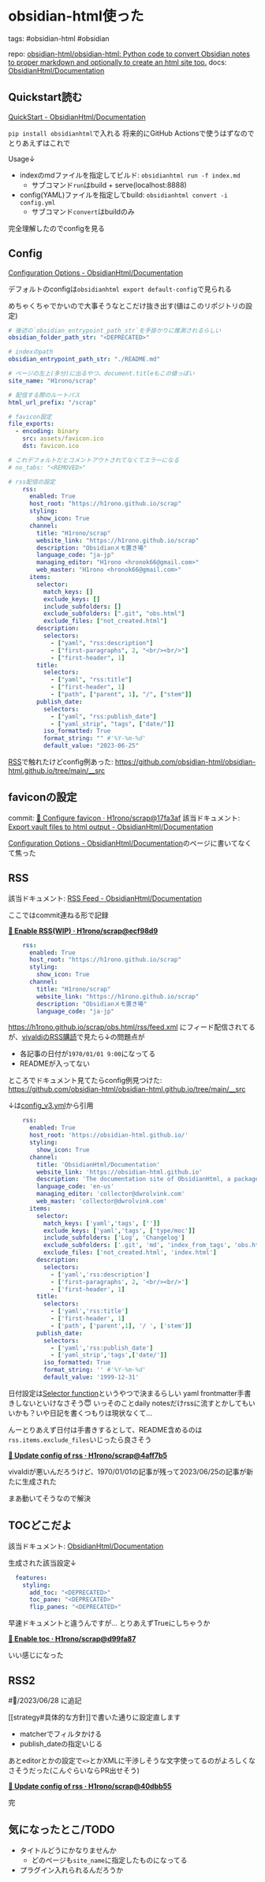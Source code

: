 # obsidian-html使った

tags: #obsidian-html #obsidian

repo: [obsidian-html/obsidian-html: Python code to convert Obsidian notes to proper markdown and optionally to create an html site too.](https://github.com/obsidian-html/obsidian-html)
docs: [ObsidianHtml/Documentation](https://obsidian-html.github.io/index.html)

## Quickstart読む

[QuickStart - ObsidianHtml/Documentation](https://obsidian-html.github.io/instructions/quickstart.html)

`pip install obsidianhtml`で入れる
将来的にGitHub Actionsで使うはずなのでとりあえずはこれで

Usage↓

- indexのmdファイルを指定してビルド: `obsidianhtml run -f index.md`
    - サブコマンド`run`はbuild + serve(localhost:8888)
- config(YAML)ファイルを指定してbuild: `obsidianhtml convert -i config.yml`
    - サブコマンド`convert`はbuildのみ

完全理解したのでconfigを見る

## Config

[Configuration Options - ObsidianHtml/Documentation](https://obsidian-html.github.io/configurations/configuration-options.html)

デフォルトのconfigは`obsidianhtml export default-config`で見られる

めちゃくちゃでかいので大事そうなとこだけ抜き出す(値はこのリポジトリの設定)

```yml
# 後述の`obsidian_entrypoint_path_str`を手掛かりに推測されるらしい
obsidian_folder_path_str: "<DEPRECATED>"

# indexのpath
obsidian_entrypoint_path_str: "./README.md"

# ページの左上(多分)に出るやつ、document.titleもこの値っぽい
site_name: "H1rono/scrap"

# 配信する際のルートパス
html_url_prefix: "/scrap"

# favicon設定
file_exports:
  - encoding: binary
    src: assets/favicon.ico
    dst: favicon.ico

# これデフォルトだとコメントアウトされてなくてエラーになる
# no_tabs: "<REMOVED>"

# rss配信の設定
    rss:
      enabled: True
      host_root: "https://h1rono.github.io/scrap"
      styling:
        show_icon: True
      channel:
        title: "H1rono/scrap"
        website_link: "https://h1rono.github.io/scrap"
        description: "Obsidianメモ置き場"
        language_code: "ja-jp"
        managing_editor: "H1rono <hronok66@gmail.com>"
        web_master: "H1rono <hronok66@gmail.com>"
      items:
        selector:
          match_keys: []
          exclude_keys: []
          include_subfolders: []
          exclude_subfolders: [".git", "obs.html"]
          exclude_files: ["not_created.html"]
        description:
          selectors:
            - ["yaml", "rss:description"]
            - ["first-paragraphs", 2, "<br/><br/>"]
            - ["first-header", 1]
        title:
          selectors:
            - ["yaml", "rss:title"]
            - ["first-header", 1]
            - ["path", ["parent", 1], "/", ["stem"]]
        publish_date:
          selectors:
            - ["yaml", "rss:publish_date"]
            - ["yaml_strip", "tags", ["date/"]]
          iso_formatted: True
          format_string: "" #'%Y-%m-%d'
          default_value: "2023-06-25"
```

[RSS](#RSS)で触れたけどconfig例あった: https://github.com/obsidian-html/obsidian-html.github.io/tree/main/__src

## faviconの設定

commit: [🔧 Configure favicon · H1rono/scrap@17fa3af](https://github.com/H1rono/scrap/commit/17fa3af72f16f830614ac5e991a1312278ff6533)
該当ドキュメント: [Export vault files to html output - ObsidianHtml/Documentation](https://obsidian-html.github.io/configurations/tweaking/export-vault-files-to-html-output.html)

[Configuration Options - ObsidianHtml/Documentation](https://obsidian-html.github.io/configurations/configuration-options.html)のページに書いてなくて焦った

## RSS

該当ドキュメント: [RSS Feed - ObsidianHtml/Documentation](https://obsidian-html.github.io/configurations/features/rss-feed.html)

ここではcommit連ねる形で記録

**[🚧 Enable RSS(WIP) · H1rono/scrap@ecf98d9](https://github.com/H1rono/scrap/commit/ecf98d94de0f736745c5af3519e6ad1291f6fcc3)**

```yml
    rss:
      enabled: True
      host_root: "https://h1rono.github.io/scrap"
      styling:
        show_icon: True
      channel:
        title: "H1rono/scrap"
        website_link: "https://h1rono.github.io/scrap"
        description: "Obsidianメモ置き場"
        language_code: "ja-jp"
```

https://h1rono.github.io/scrap/obs.html/rss/feed.xml にフィード配信されてる
が、[vivaldiのRSS購読](https://help.vivaldi.com/ja/mail-ja/mail-feeds-ja/feeds/)で見たら↓の問題点が

- 各記事の日付が`1970/01/01 9:00`になってる
- READMEが入ってない

ところでドキュメント見てたらconfig例見つけた: https://github.com/obsidian-html/obsidian-html.github.io/tree/main/__src

↓は[config_v3.yml](https://github.com/obsidian-html/obsidian-html.github.io/blob/main/__src/config_v3.yml)から引用

```yml
    rss:
      enabled: True
      host_root: 'https://obsidian-html.github.io/'
      styling:
        show_icon: True
      channel:
        title: 'ObsidianHtml/Documentation'
        website_link: 'https://obsidian-html.github.io'
        description: 'The documentation site of ObsidianHtml, a package used to convert Obsidian notes to proper markdown and static HTML websites.'
        language_code: 'en-us'
        managing_editor: 'collector@dwrolvink.com'
        web_master: 'collector@dwrolvink.com'
      items:
        selector:
          match_keys: ['yaml','tags', ['']]
          exclude_keys: ['yaml','tags', ['type/moc']]
          include_subfolders: ['Log', 'Changelog']
          exclude_subfolders: ['.git', 'md', 'index_from_tags', 'obs.html','__src']
          exclude_files: ['not_created.html', 'index.html']
        description:
          selectors:
            - ['yaml','rss:description']
            - ['first-paragraphs', 2, '<br/><br/>']
            - ['first-header', 1]
        title:
          selectors:
            - ['yaml','rss:title']
            - ['first-header', 1]
            - ['path', ['parent',1], '/ ', ['stem']]
        publish_date:
          selectors:
            - ['yaml','rss:publish_date']
            - ['yaml_strip','tags',['date/']]
          iso_formatted: True
          format_string: '' #'%Y-%m-%d'
          default_value: '1999-12-31'
```

日付設定は[Selector function](https://obsidian-html.github.io/configurations/features/rss-feed.html#!selector-functions)というやつで決まるらしい
yaml frontmatter手書きしないといけなさそう😇
いっそのことdaily notesだけrssに流すとかしてもいいかも？いや日記を書くつもりは現状なくて...

んーとりあえず日付は手書きするとして、README含めるのは`rss.items.exclude_files`いじったら良さそう

**[🔧 Update config of rss · H1rono/scrap@4aff7b5](https://github.com/H1rono/scrap/commit/4aff7b59092249b1bdd6fbafd5c2d5f4f1e7da65)**

vivaldiが悪いんだろうけど、1970/01/01の記事が残って2023/06/25の記事が新たに生成された

まあ動いてそうなので解決

## TOCどこだよ

該当ドキュメント: [ObsidianHtml/Documentation](https://obsidian-html.github.io/configurations/styling/styling.html#!table-of-contents)

生成された該当設定↓

```yml
  features:
    styling:
      add_toc: "<DEPRECATED>"
      toc_pane: "<DEPRECATED>"
      flip_panes: "<DEPRECATED>"
```

早速ドキュメントと違うんですが...
とりあえずTrueにしちゃうか

**[🔧 Enable toc · H1rono/scrap@d99fa87](https://github.com/H1rono/scrap/commit/d99fa87a0c232c3321093d12d5f70f44a6ac670b)**

いい感じになった

## RSS2

#📅/2023/06/28 に追記

[[strategy#具体的な方針]]で書いた通りに設定直します

- matcherでフィルタかける
- publish_dateの指定いじる

あとeditorとかの設定で`<>`とかXMLに干渉しそうな文字使ってるのがよろしくなさそうだった(こんぐらいならPR出せそう)

**[🔧 Update config of rss · H1rono/scrap@40dbb55](https://github.com/H1rono/scrap/commit/40dbb551fb706e1c2f056e56ddce2a58da2db4a8)**

完

## 気になったとこ/TODO

- タイトルどうにかなりませんか
    - どのページも`site_name`に指定したものになってる
- プラグイン入れられるんだろうか
